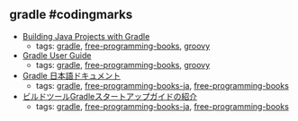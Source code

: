 gradle #codingmarks 
---
* [Building Java Projects with Gradle](http://spring.io/guides/gs/gradle/)
    * tags: [gradle](../tags/gradle.md), [free-programming-books](../tags/free-programming-books.md), [groovy](../tags/groovy.md)
* [Gradle User Guide](https://docs.gradle.org/current/userguide/userguide.html)
    * tags: [gradle](../tags/gradle.md), [free-programming-books](../tags/free-programming-books.md), [groovy](../tags/groovy.md)
* [Gradle 日本語ドキュメント](http://gradle.monochromeroad.com/docs/)
    * tags: [gradle](../tags/gradle.md), [free-programming-books-ja](../tags/free-programming-books-ja.md), [free-programming-books](../tags/free-programming-books.md)
* [ビルドツールGradleスタートアップガイドの紹介](https://www.ntts.co.jp/column/tec/java_03/)
    * tags: [gradle](../tags/gradle.md), [free-programming-books-ja](../tags/free-programming-books-ja.md), [free-programming-books](../tags/free-programming-books.md)
